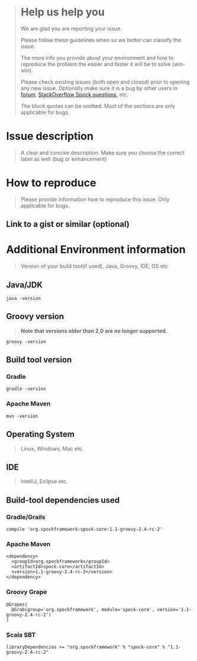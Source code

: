 ># Help us help you
>We are glad you are reporting your issue.
>
>Please follow these guidelines when so we better can classify the issue.
>
> The more info you provide about your environment and how to reproduce the problem the easier and faster it will be to solve (win-win).
>
>Please check existing issues (both open and closed) prior to opening any new issue.
>Optionally make sure it is a bug by other users in [forum](http://forum.spockframework.org), [StackOverflow Spock questions](http://stackoverflow.com/questions/tagged/spock), etc.
>
> The block quotes can be omitted.
> Most of the sections are only applicable for bugs.

# Issue description
> A clear and concise description.
> Make sure you choose the correct label as well (bug or enhancement)

# How to reproduce
> Please provide information how to reproduce this issue.
> Only applicable for bugs.

## Link to a gist or similar (optional)

# Additional Environment information
> Version of your build tool(if used), Java, Groovy, IDE, OS etc

## Java/JDK
`java -version`

## Groovy version
>__Note that versions older than 2.0 are no longer supported.__

`groovy -version`

## Build tool version

### Gradle
`gradle -version`

### Apache Maven
`mvn -version`

## Operating System
> Linux, Windows, Mac etc.

## IDE
> IntelliJ, Eclipse etc.

## Build-tool dependencies used

### Gradle/Grails
    compile 'org.spockframework:spock-core:1.1-groovy-2.4-rc-2'

### Apache Maven
    <dependency>
      <groupId>org.spockframework</groupId>
      <artifactId>spock-core</artifactId>
      <version>1.1-groovy-2.4-rc-2</version>
    </dependency>

### Groovy Grape
    @Grapes(
      @Grab(group='org.spockframework', module='spock-core', version='1.1-groovy-2.4-rc-2')
    )

### Scala SBT
    libraryDependencies += "org.spockframework" % "spock-core" % "1.1-groovy-2.4-rc-2"
